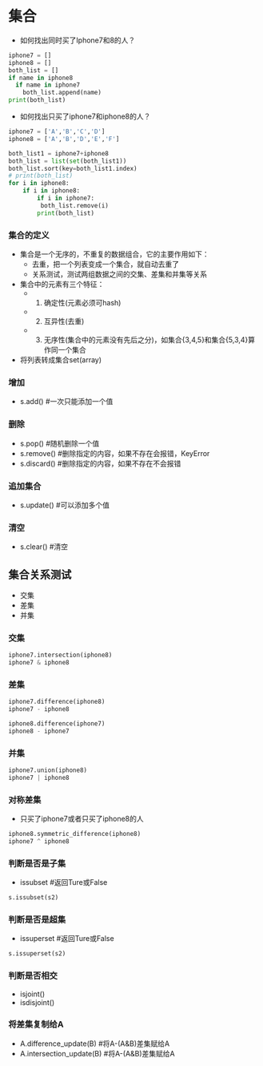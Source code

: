 # 集合
* 如何找出同时买了Iphone7和8的人？

```python
iphone7 = []
iphone8 = []
both_list = []
if name in iphone8
  if name in iphone7
    both_list.append(name)
print(both_list)
```

* 如何找出只买了iphone7和iphone8的人？

```python
iphone7 = ['A','B','C','D']
iphone8 = ['A','B','D','E','F']

both_list1 = iphone7+iphone8
both_list = list(set(both_list1))
both_list.sort(key=both_list1.index)
# print(both_list)
for i in iphone8:
    if i in iphone8:
        if i in iphone7:
         both_list.remove(i)
        print(both_list)
```

### 集合的定义
* 集合是一个无序的，不重复的数据组合，它的主要作用如下：
  * 去重，把一个列表变成一个集合，就自动去重了
  * 关系测试，测试两组数据之间的交集、差集和并集等关系
* 集合中的元素有三个特征：
  * 1. 确定性(元素必须可hash)
  * 2. 互异性(去重)
  * 3. 无序性(集合中的元素没有先后之分)，如集合{3,4,5}和集合{5,3,4}算作同一个集合
* 将列表转成集合set(array)

### 增加
* s.add() #一次只能添加一个值

### 删除
* s.pop() #随机删除一个值
* s.remove() #删除指定的内容，如果不存在会报错，KeyError
* s.discard() #删除指定的内容，如果不存在不会报错

### 追加集合
* s.update() #可以添加多个值

### 清空
* s.clear() #清空

## 集合关系测试
* 交集
* 差集
* 并集

### 交集

```python
iphone7.intersection(iphone8)
iphone7 & iphone8
```

### 差集

```python
iphone7.difference(iphone8)
iphone7 - iphone8

iphone8.difference(iphone7)
iphone8 - iphone7
```

### 并集

```python
iphone7.union(iphone8)
iphone7 | iphone8
```

### 对称差集
* 只买了iphone7或者只买了iphone8的人

```python
iphone8.symmetric_difference(iphone8)
iphone7 ^ iphone8
```

### 判断是否是子集
* issubset #返回Ture或False

```python
s.issubset(s2)
```

### 判断是否是超集
* issuperset #返回Ture或False

```python
s.issuperset(s2)
```

### 判断是否相交
* isjoint()
* isdisjoint()

### 将差集复制给A
* A.difference_update(B) #将A-(A&B)差集赋给A
* A.intersection_update(B) #将A-(A&B)差集赋给A

